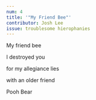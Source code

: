 ```yaml
---
num: 4
title: '"My Friend Bee"'
contributor: Josh Lee
issue: troublesome hierophanies
---
```


My friend bee

I destroyed you

for my allegiance lies

with an older friend

Pooh Bear

